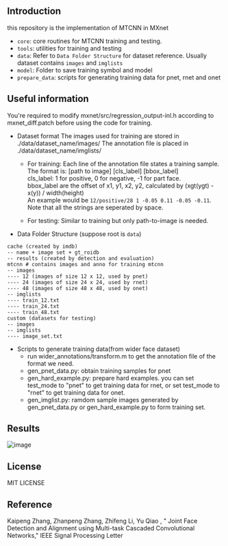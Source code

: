 ## Introduction
this repository is the implementation of MTCNN in MXnet
* `core`: core routines for MTCNN training and testing.
* `tools`: utilities for training and testing
* `data`: Refer to `Data Folder Structure` for dataset reference. Usually dataset contains `images` and `imglists` 
* `model`: Folder to save training symbol and model
* `prepare_data`: scripts for generating training data for pnet, rnet and onet 

## Useful information
You're required to modify mxnet/src/regression_output-inl.h according to mxnet_diff.patch before using the code for training.

* Dataset format
The images used for training are stored in ./data/dataset_name/images/ 
The annotation file is placed in ./data/dataset_name/imglists/

    * For training:
    Each line of the annotation file states a training sample.  
    The format is:
    [path to image] [cls_label] [bbox_label]  
    cls_label: 1 for positive, 0 for negative, -1 for part face.  
    bbox_label are the offset of x1, y1, x2, y2, calculated by (xgt(ygt) - x(y)) / width(height)  
    An example would be `12/positive/28 1 -0.05 0.11 -0.05 -0.11`.  
    Note that all the strings are seperated by space.

    * For testing:
    Similar to training but only path-to-image is needed. 

* Data Folder Structure (suppose root is `data`)
```
cache (created by imdb)
-- name + image set + gt_roidb
-- results (created by detection and evaluation)
mtcnn # contains images and anno for training mtcnn
-- images
---- 12 (images of size 12 x 12, used by pnet)
---- 24 (images of size 24 x 24, used by rnet)
---- 48 (images of size 48 x 48, used by onet)
-- imglists 
---- train_12.txt
---- train_24.txt
---- train_48.txt
custom (datasets for testing) 
-- images
-- imglists
---- image_set.txt
```

* Scripts to generate training data(from wider face dataset)
    * run wider_annotations/transform.m to get the annotation file of the format we need.
    * gen_pnet_data.py: obtain training samples for pnet
    * gen_hard_example.py: prepare hard examples. 
	you can set test_mode to "pnet" to get training data for rnet,
	or set test_mode to "rnet" to get training data for onet.
    * gen_imglist.py: ramdom sample images generated by gen_pnet_data.py or gen_hard_example.py to form training set.

## Results
 
![image](https://github.com/Seanlinx/mtcnn/blob/master/fddb_result.png)
    
## License
MIT LICENSE

## Reference
Kaipeng Zhang, Zhanpeng Zhang, Zhifeng Li, Yu Qiao , " Joint Face Detection and Alignment using Multi-task Cascaded Convolutional Networks," IEEE Signal Processing Letter







 

